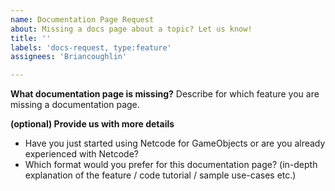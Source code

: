 ```yaml
---
name: Documentation Page Request
about: Missing a docs page about a topic? Let us know!
title: ''
labels: 'docs-request, type:feature'
assignees: 'Briancoughlin'

---
```


**What documentation page is missing?**
Describe for which feature you are missing a documentation page.

**(optional) Provide us with more details**
- Have you just started using Netcode for GameObjects or are you already experienced with Netcode?
- Which format would you prefer for this documentation page? (in-depth explanation of the feature / code tutorial / sample use-cases etc.)